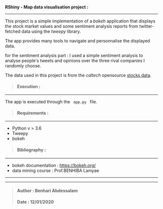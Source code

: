 **RShiny - Map data visualisation project :**
___
This project is a simple implementation of a _bokeh_ application that displays the stock market values and some sentiment analysis reports from twitter-fetched data using the _tweepy_ library.

The app provides many tools to navigate and personnalise the displayed data.

for the sentiment analysis part : I used a simple sentiment analysis to analyse people's tweets and opinions over the three rival companies I randomly choose.

The data used in this project is from the _caltech_ opensource <a href="http://quant.caltech.edu/historical-stock-data.html" target="_top">stocks data</a>.

> #### Execution :
___
The app is executed through the <code> app.py </code> file.

> #### Requirements :
___
- Python v > 3.6 
- Tweepy
- bokeh

> #### Bibliography : 
___

- bokeh documentation : https://bokeh.org/
- data mining course : Prof.BENHIBA Lamyae
___
___
> #### Author : Benhari Abdessalam
> #### Date : 12/01/2020

